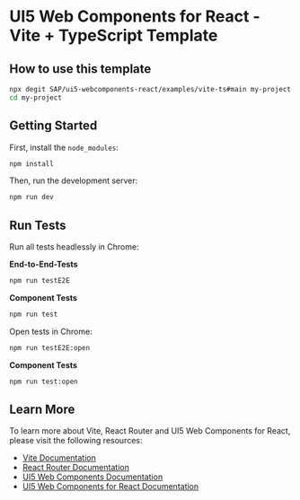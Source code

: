 # UI5 Web Components for React - Vite + TypeScript Template

## How to use this template

```bash
npx degit SAP/ui5-webcomponents-react/examples/vite-ts#main my-project
cd my-project
```

## Getting Started

First, install the `node_modules`:

```bash
npm install
```

Then, run the development server:

```bash
npm run dev
```

## Run Tests

Run all tests headlessly in Chrome:

**End-to-End-Tests**

```bash
npm run testE2E
```

**Component Tests**

```bash
npm run test
```

Open tests in Chrome:

```bash
npm run testE2E:open
```

**Component Tests**

```bash
npm run test:open
```

## Learn More

To learn more about Vite, React Router and UI5 Web Components for React, please visit the following resources:

- [Vite Documentation](https://vitejs.dev/)
- [React Router Documentation](https://reactrouter.com/)
- [UI5 Web Components Documentation](https://sap.github.io/ui5-webcomponents/)
- [UI5 Web Components for React Documentation](https://sap.github.io/ui5-webcomponents-react/)
